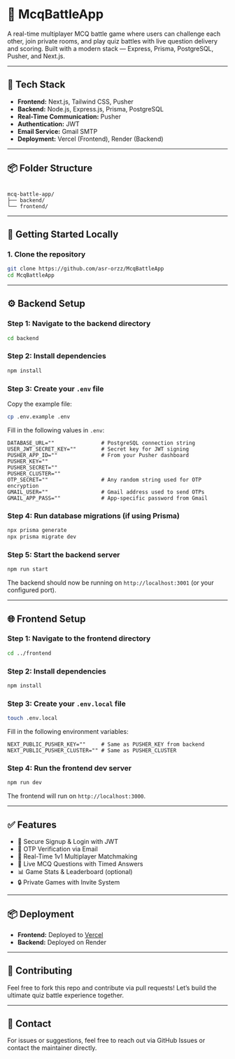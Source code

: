 
# 🧠 McqBattleApp

A real-time multiplayer MCQ battle game where users can challenge each other, join private rooms, and play quiz battles with live question delivery and scoring. Built with a modern stack — Express, Prisma, PostgreSQL, Pusher, and Next.js.

---

## 🔧 Tech Stack

- **Frontend:** Next.js, Tailwind CSS, Pusher
- **Backend:** Node.js, Express.js, Prisma, PostgreSQL
- **Real-Time Communication:** Pusher
- **Authentication:** JWT
- **Email Service:** Gmail SMTP
- **Deployment:** Vercel (Frontend), Render (Backend)

---

## 📦 Folder Structure

```

mcq-battle-app/
├── backend/
└── frontend/

````

---

## 🚀 Getting Started Locally

### 1. Clone the repository

```bash
git clone https://github.com/asr-orzz/McqBattleApp
cd McqBattleApp
````

---

## ⚙️ Backend Setup

### Step 1: Navigate to the backend directory

```bash
cd backend
```

### Step 2: Install dependencies

```bash
npm install
```

### Step 3: Create your `.env` file

Copy the example file:

```bash
cp .env.example .env
```

Fill in the following values in `.env`:

```env
DATABASE_URL=""               # PostgreSQL connection string
USER_JWT_SECRET_KEY=""        # Secret key for JWT signing
PUSHER_APP_ID=""              # From your Pusher dashboard
PUSHER_KEY=""
PUSHER_SECRET=""
PUSHER_CLUSTER=""
OTP_SECRET=""                 # Any random string used for OTP encryption
GMAIL_USER=""                 # Gmail address used to send OTPs
GMAIL_APP_PASS=""             # App-specific password from Gmail
```

### Step 4: Run database migrations (if using Prisma)

```bash
npx prisma generate
npx prisma migrate dev
```

### Step 5: Start the backend server

```bash
npm run start
```

The backend should now be running on `http://localhost:3001` (or your configured port).

---

## 🌐 Frontend Setup

### Step 1: Navigate to the frontend directory

```bash
cd ../frontend
```

### Step 2: Install dependencies

```bash
npm install
```

### Step 3: Create your `.env.local` file

```bash
touch .env.local
```

Fill in the following environment variables:

```env
NEXT_PUBLIC_PUSHER_KEY=""     # Same as PUSHER_KEY from backend
NEXT_PUBLIC_PUSHER_CLUSTER="" # Same as PUSHER_CLUSTER
```

### Step 4: Run the frontend dev server

```bash
npm run dev
```

The frontend will run on `http://localhost:3000`.

---

## ✅ Features

* 🔐 Secure Signup & Login with JWT
* 📩 OTP Verification via Email
* 👥 Real-Time 1v1 Multiplayer Matchmaking
* 🧠 Live MCQ Questions with Timed Answers
* 📊 Game Stats & Leaderboard (optional)
* 🔒 Private Games with Invite System

---

## 📦 Deployment

* **Frontend:** Deployed to [Vercel](https://vercel.com/)
* **Backend:** Deployed on Render

---

## 🤝 Contributing

Feel free to fork this repo and contribute via pull requests! Let’s build the ultimate quiz battle experience together.

---

## 📧 Contact

For issues or suggestions, feel free to reach out via GitHub Issues or contact the maintainer directly.


